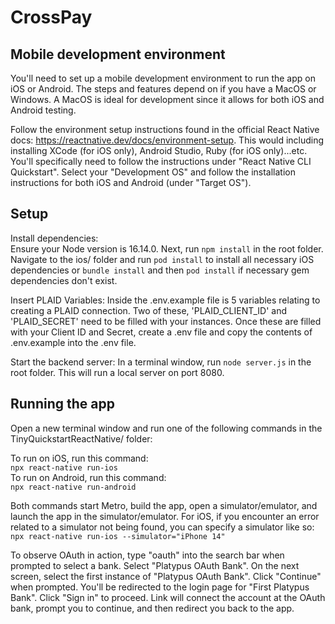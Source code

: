 # CrossPay

## Mobile development environment

You'll need to set up a mobile development environment to run the app on iOS or Android. The steps and features depend on if you have a MacOS or Windows. 
A MacOS is ideal for development since it allows for both iOS and Android testing.

Follow the environment setup instructions found in the official React Native docs: https://reactnative.dev/docs/environment-setup. This would including installing XCode (for iOS only), Android Studio, Ruby (for iOS only)...etc.
You'll specifically need to follow the instructions under "React Native CLI Quickstart". Select your "Development OS" and follow the installation instructions for both iOS and Android (under "Target OS").

## Setup

Install dependencies:  
Ensure your Node version is 16.14.0. Next, run `npm install` in the root folder. 
Navigate to the ios/ folder and run `pod install` to install all necessary iOS dependencies or `bundle install` and then `pod install` if necessary gem dependencies don't exist.

Insert PLAID Variables:
Inside the .env.example file is 5 variables relating to creating a PLAID connection. Two of these, 'PLAID_CLIENT_ID' and 'PLAID_SECRET' need to be filled with your instances. Once these are filled with your Client ID and Secret, create a .env file and copy the contents of .env.example into the .env file.

Start the backend server:
In a terminal window, run `node server.js` in the root folder. This will run a local server on port 8080.

## Running the app

Open a new terminal window and run one of the following commands in the TinyQuickstartReactNative/ folder:

To run on iOS, run this command:  
`npx react-native run-ios`    
To run on Android, run this command:  
`npx react-native run-android`


Both commands start Metro, build the app, open a simulator/emulator, and launch the app in the simulator/emulator. For iOS, if you encounter an error related to a simulator not being found, you can specify a simulator like so:   
`npx react-native run-ios --simulator="iPhone 14"`


To observe OAuth in action, type "oauth" into the search bar when prompted to select a bank. Select "Platypus OAuth Bank". On the next screen, select the first instance of "Platypus OAuth Bank". Click "Continue" when prompted. You'll be redirected to the login page for "First Platypus Bank". Click "Sign in" to proceed. Link will connect the account at the OAuth bank, prompt you to continue, and then redirect you back to the app.
